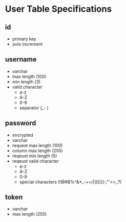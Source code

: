 # User Table Specifications

## id

- primary key
- auto increment

## username

- varchar
- max length (100)
- min length (3)
- valid character
  - a-z
  - A-Z
  - 0-9
  - separator (\_- )

## password

- encrypted
- varchar
- request max length (100)
- column max length (255)
- reqeust min length (5)
- reqeust valid character
  - a-z
  - A-Z
  - 0-9
  - special characters (!@#$%^&\*\_-+=/\|()[]{}:;"'<>,.?)

## token

- varchar
- max length (255)
